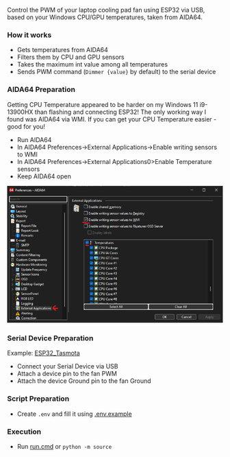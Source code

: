 
Control the PWM of your laptop cooling pad fan using ESP32 via USB, based on your Windows CPU/GPU temperatures, taken from AIDA64.

### How it works
- Gets temperatures from AIDA64
- Filters them by CPU and GPU sensors
- Takes the maximum int value among all temperatures
- Sends PWM command (`Dimmer {value}` by default) to the serial device

### AIDA64 Preparation
Getting CPU Temperature appeared to be harder on my Windows 11 i9-13900HX than flashing and connecting ESP32! The only working way I found was AIDA64 via WMI. If you can get your CPU Temperature easier - good for you! 
- Run AIDA64
- In AIDA64 Preferences->External Applications->Enable writing sensors to WMI
- In AIDA64 Preferences->External Applications0>Enable Temperature sensors
- Keep AIDA64 open

<img alt="AIDA64_External_Applications" src="docs/images/AIDA64_External_Applications.png"/>

### Serial Device Preparation 
Example: [ESP32_Tasmota](docs/ESP32_Tasmota.md)
- Connect your Serial Device via USB
- Attach a device pin to the fan PWM
- Attach the device Ground pin to the fan Ground

### Script Preparation
- Create `.env` and fill it using [.env.example](.env.example)

### Execution
- Run [run.cmd](run.cmd) or `python -m source`
